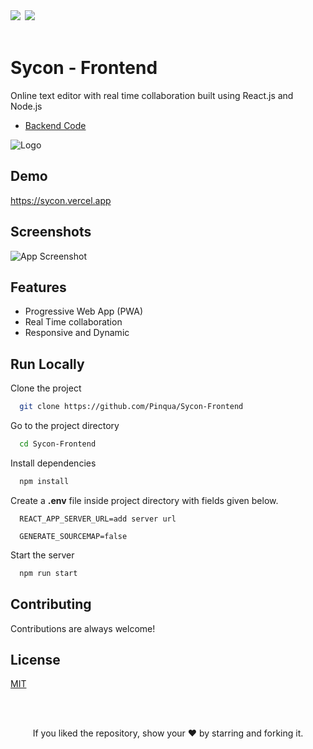 <div align="left">
            <a href="https://paypal.me/piyushsati311999" target="_blank" style="display: inline-block;">
                <img
                    src="https://img.shields.io/badge/Donate-PayPal-blue.svg?style=flat-square&logo=paypal" 
                    align="left"
                />
            </a>
            <a href="https://www.buymeacoffee.com/piyushsati" target="_blank" style="display: inline-block;">
                <img
                    src="https://img.shields.io/badge/Donate-Buy%20Me%20A%20Coffee-orange.svg?style=flat-square&logo=buymeacoffee" 
                    align="left"
                />
            </a>
</div>  
<br/>  



# Sycon - Frontend

Online text editor with real time collaboration built using React.js and Node.js


 - [Backend Code](https://github.com/Pinqua/Sycon-Backend)
 
![Logo](https://sycon.vercel.app/favicons/apple-touch-icon.png)

    
## Demo

https://sycon.vercel.app
  
## Screenshots

![App Screenshot](https://i.ibb.co/zQXcx6J/sycon.gif)

  
## Features

- Progressive Web App (PWA)
- Real Time collaboration
- Responsive and Dynamic


## Run Locally

Clone the project

```bash
  git clone https://github.com/Pinqua/Sycon-Frontend
```

Go to the project directory

```bash
  cd Sycon-Frontend
```

Install dependencies

```bash
  npm install
```

Create a **.env** file inside project directory with fields given below.

```
  REACT_APP_SERVER_URL=add server url

  GENERATE_SOURCEMAP=false
```

Start the server

```bash
  npm run start
```

  
## Contributing

Contributions are always welcome!
 
## License

[MIT](https://choosealicense.com/licenses/mit/)

  


<br/>
<br/>

<p align="center">If you liked the repository, show your  ❤️  by starring and forking it.</p>
  
